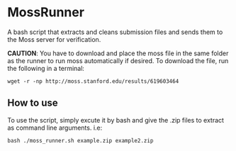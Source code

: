 # MossRunner

A bash script that extracts and cleans submission files and sends them to the Moss server for verification.

**CAUTION**: You have to download and place the moss file in the same folder as the runner to run moss automatically if desired. To download the file, run the following in a terminal:

    wget -r -np http://moss.stanford.edu/results/619603464

## How to use

To use the script, simply excute it by bash and give the .zip files to extract as command line arguments. i.e:

    bash ./moss_runner.sh example.zip example2.zip
